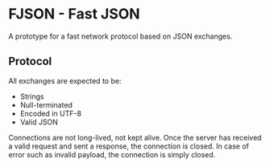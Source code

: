 # FJSON - Fast JSON

A prototype for a fast network protocol based on JSON exchanges.

## Protocol

All exchanges are expected to be:
- Strings
- Null-terminated
- Encoded in UTF-8
- Valid JSON

Connections are not long-lived, not kept alive. Once the server has received a valid request and sent a response, the connection is closed. In case of error such as invalid payload, the connection is simply closed.